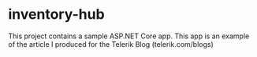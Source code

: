 # inventory-hub
This project contains a sample ASP.NET Core app. This app is an example of the article I produced for the Telerik Blog (telerik.com/blogs)
